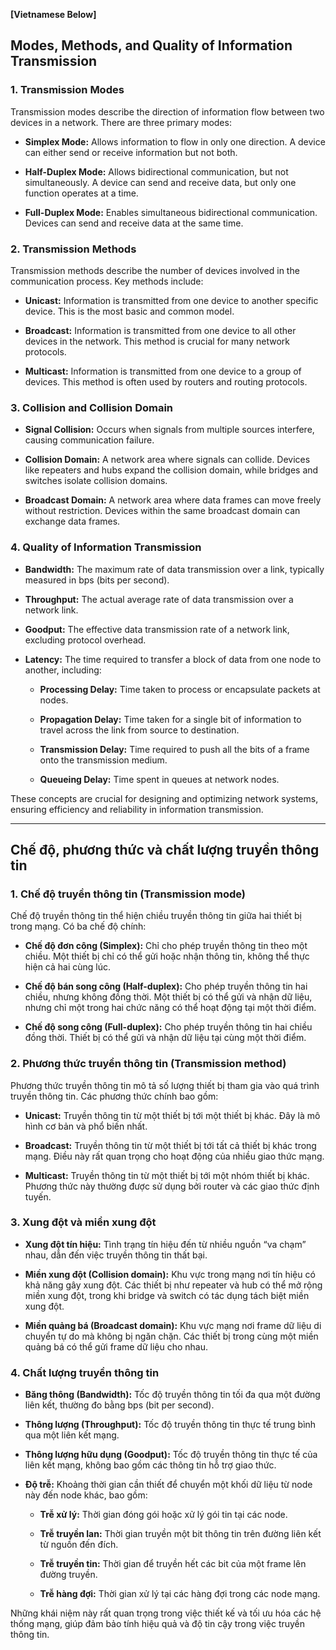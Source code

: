 **[Vietnamese Below]**

## Modes, Methods, and Quality of Information Transmission

### 1. Transmission Modes

Transmission modes describe the direction of information flow between two devices in a network. There are three primary modes:

- **Simplex Mode:** Allows information to flow in only one direction. A device can either send or receive information but not both.

- **Half-Duplex Mode:** Allows bidirectional communication, but not simultaneously. A device can send and receive data, but only one function operates at a time.

- **Full-Duplex Mode:** Enables simultaneous bidirectional communication. Devices can send and receive data at the same time.



### 2. Transmission Methods

Transmission methods describe the number of devices involved in the communication process. Key methods include:

- **Unicast:** Information is transmitted from one device to another specific device. This is the most basic and common model.

- **Broadcast:** Information is transmitted from one device to all other devices in the network. This method is crucial for many network protocols.

- **Multicast:** Information is transmitted from one device to a group of devices. This method is often used by routers and routing protocols.



### 3. Collision and Collision Domain

- **Signal Collision:** Occurs when signals from multiple sources interfere, causing communication failure.

- **Collision Domain:** A network area where signals can collide. Devices like repeaters and hubs expand the collision domain, while bridges and switches isolate collision domains.

- **Broadcast Domain:** A network area where data frames can move freely without restriction. Devices within the same broadcast domain can exchange data frames.



### 4. Quality of Information Transmission

- **Bandwidth:** The maximum rate of data transmission over a link, typically measured in bps (bits per second).

- **Throughput:** The actual average rate of data transmission over a network link.

- **Goodput:** The effective data transmission rate of a network link, excluding protocol overhead.

- **Latency:** The time required to transfer a block of data from one node to another, including:
  
  - **Processing Delay:** Time taken to process or encapsulate packets at nodes.
  
  - **Propagation Delay:** Time taken for a single bit of information to travel across the link from source to destination.
  
  - **Transmission Delay:** Time required to push all the bits of a frame onto the transmission medium.
  
  - **Queueing Delay:** Time spent in queues at network nodes.



These concepts are crucial for designing and optimizing network systems, ensuring efficiency and reliability in information transmission.

---

## Chế độ, phương thức và chất lượng truyền thông tin

### 1. Chế độ truyền thông tin (Transmission mode)

Chế độ truyền thông tin thể hiện chiều truyền thông tin giữa hai thiết bị trong mạng. Có ba chế độ chính:

- **Chế độ đơn công (Simplex):** Chỉ cho phép truyền thông tin theo một chiều. Một thiết bị chỉ có thể gửi hoặc nhận thông tin, không thể thực hiện cả hai cùng lúc.
  
- **Chế độ bán song công (Half-duplex):** Cho phép truyền thông tin hai chiều, nhưng không đồng thời. Một thiết bị có thể gửi và nhận dữ liệu, nhưng chỉ một trong hai chức năng có thể hoạt động tại một thời điểm.

- **Chế độ song công (Full-duplex):** Cho phép truyền thông tin hai chiều đồng thời. Thiết bị có thể gửi và nhận dữ liệu tại cùng một thời điểm.



### 2. Phương thức truyền thông tin (Transmission method)

Phương thức truyền thông tin mô tả số lượng thiết bị tham gia vào quá trình truyền thông tin. Các phương thức chính bao gồm:

- **Unicast:** Truyền thông tin từ một thiết bị tới một thiết bị khác. Đây là mô hình cơ bản và phổ biến nhất.

- **Broadcast:** Truyền thông tin từ một thiết bị tới tất cả thiết bị khác trong mạng. Điều này rất quan trọng cho hoạt động của nhiều giao thức mạng.

- **Multicast:** Truyền thông tin từ một thiết bị tới một nhóm thiết bị khác. Phương thức này thường được sử dụng bởi router và các giao thức định tuyến.



### 3. Xung đột và miền xung đột

- **Xung đột tín hiệu:** Tình trạng tín hiệu đến từ nhiều nguồn “va chạm” nhau, dẫn đến việc truyền thông tin thất bại.

- **Miền xung đột (Collision domain):** Khu vực trong mạng nơi tín hiệu có khả năng gây xung đột. Các thiết bị như repeater và hub có thể mở rộng miền xung đột, trong khi bridge và switch có tác dụng tách biệt miền xung đột.

- **Miền quảng bá (Broadcast domain):** Khu vực mạng nơi frame dữ liệu di chuyển tự do mà không bị ngăn chặn. Các thiết bị trong cùng một miền quảng bá có thể gửi frame dữ liệu cho nhau.



### 4. Chất lượng truyền thông tin

- **Băng thông (Bandwidth):** Tốc độ truyền thông tin tối đa qua một đường liên kết, thường đo bằng bps (bit per second).

- **Thông lượng (Throughput):** Tốc độ truyền thông tin thực tế trung bình qua một liên kết mạng.

- **Thông lượng hữu dụng (Goodput):** Tốc độ truyền thông tin thực tế của liên kết mạng, không bao gồm các thông tin hỗ trợ giao thức.

- **Độ trễ:** Khoảng thời gian cần thiết để chuyển một khối dữ liệu từ node này đến node khác, bao gồm:
  
  - **Trễ xử lý:** Thời gian đóng gói hoặc xử lý gói tin tại các node.
  
  - **Trễ truyền lan:** Thời gian truyền một bit thông tin trên đường liên kết từ nguồn đến đích.
  
  - **Trễ truyền tin:** Thời gian để truyền hết các bit của một frame lên đường truyền.

  - **Trễ hàng đợi:** Thời gian xử lý tại các hàng đợi trong các node mạng.



Những khái niệm này rất quan trọng trong việc thiết kế và tối ưu hóa các hệ thống mạng, giúp đảm bảo tính hiệu quả và độ tin cậy trong việc truyền thông tin.
